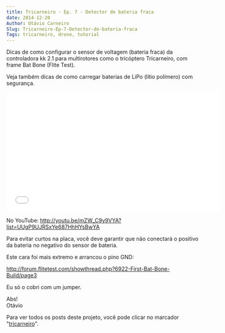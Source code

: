 ```yaml
---
title: Tricarneiro - Ep. 7 - Detector de bateria fraca
date: 2014-12-20
Author: Otávio Carneiro
Slug: Tricarneiro-Ep-7-Detector-de-bateria-fraca
Tags: tricarneiro, drone, tutorial
---
```


Dicas de como configurar o sensor de voltagem (bateria fraca) da
controladora kk 2.1 para multirotores como o tricóptero Tricarneiro, com
frame Bat Bone (Flite Test).

Veja também dicas de como carregar baterias de LiPo (lítio polímero) com
segurança.

<iframe allowfullscreen frameborder="0" height="315" src="//www.youtube.com/embed/mZW_C9y9VYA?list=UUgP9UJRSxYe687HhHYsBwYA" width="560"></iframe>

No YouTube: <http://youtu.be/mZW_C9y9VYA?list=UUgP9UJRSxYe687HhHYsBwYA>

Para evitar curtos na placa, você deve garantir que não conectará o
positivo da bateria no negativo do sensor de bateria.

Este cara foi mais extremo e arrancou o pino GND:

<http://forum.flitetest.com/showthread.php?6922-First-Bat-Bone-Build/page3>

Eu só o cobri com um jumper.

Abs!  
Otávio

Para ver todos os posts deste projeto, você pode clicar no marcador
"[tricarneiro](http://umcarneiro.blogspot.com.br/search/label/tricarneiro)".


